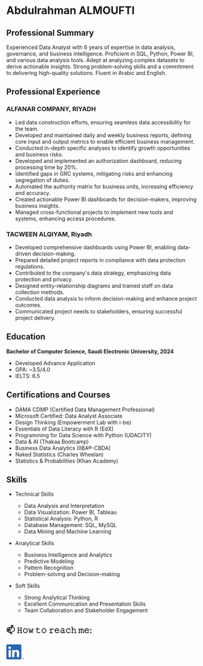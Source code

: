 # Abdulrahman ALMOUFTI

## Professional Summary

Experienced Data Analyst with 6 years of expertise in data analysis, governance, and business intelligence. Proficient in SQL, Python, Power BI, and various data analysis tools. Adept at analyzing complex datasets to derive actionable insights. Strong problem-solving skills and a commitment to delivering high-quality solutions. Fluent in Arabic and English.

## Professional Experience

### ALFANAR COMPANY, RIYADH
- Led data construction efforts, ensuring seamless data accessibility for the team.
- Developed and maintained daily and weekly business reports, defining core input and output metrics to enable efficient business management.
- Conducted in-depth specific analyses to identify growth opportunities and business risks.
- Developed and implemented an authorization dashboard, reducing processing time by 20%.
- Identified gaps in GRC systems, mitigating risks and enhancing segregation of duties.
- Automated the authority matrix for business units, increasing efficiency and accuracy.
- Created actionable Power BI dashboards for decision-makers, improving business insights.
- Managed cross-functional projects to implement new tools and systems, enhancing access procedures.

### TACWEEN ALQIYAM, Riyadh
- Developed comprehensive dashboards using Power BI, enabling data-driven decision-making.
- Prepared detailed project reports in compliance with data protection regulations.
- Contributed to the company's data strategy, emphasizing data protection and privacy.
- Designed entity-relationship diagrams and trained staff on data collection methods.
- Conducted data analysis to inform decision-making and enhance project outcomes.
- Communicated project needs to stakeholders, ensuring successful project delivery.

## Education

**Bachelor of Computer Science, Saudi Electronic University, 2024**
- Developed Advance Application
- GPA: ~3.5/4.0
- IELTS: 6.5

## Certifications and Courses

- DAMA CDMP (Certified Data Management Professional)
- Microsoft Certified: Data Analyst Associate
- Design Thinking (Empowerment Lab with i-be)
- Essentials of Data Literacy with R (EdX)
- Programming for Data Science with Python (UDACITY)
- Data & AI (Thakaa Bootcamp)
- Business Data Analytics (IIBA®-CBDA)
- Naked Statistics (Charles Wheelan)
- Statistics & Probabilities (Khan Academy)

## Skills

- Technical Skills
  - Data Analysis and Interpretation
  - Data Visualization: Power BI, Tableau
  - Statistical Analysis: Python, R
  - Database Management: SQL, MySQL
  - Data Mining and Machine Learning

- Analytical Skills
  - Business Intelligence and Analytics
  - Predictive Modeling
  - Pattern Recognition
  - Problem-solving and Decision-making

- Soft Skills
  - Strong Analytical Thinking
  - Excellent Communication and Presentation Skills
  - Team Collaboration and Stakeholder Engagement

## 📫 𝙷𝚘𝚠 𝚝𝚘 𝚛𝚎𝚊𝚌𝚑 𝚖𝚎:
[<img src="https://github.com/ABMUF/ABMUF/blob/main/Soicals/linkedin.png" height="40em" align="center" alt="Follow ABMUF on LinkedIn" title="Follow ABMUF on LinkedIn"/>](www.linkedin.com/in/abdulrahman-almoufti)